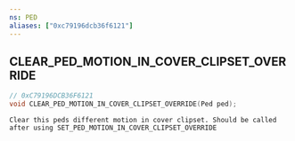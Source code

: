 ```yaml
---
ns: PED
aliases: ["0xc79196dcb36f6121"]
---
```

## CLEAR_PED_MOTION_IN_COVER_CLIPSET_OVERRIDE

```c
// 0xC79196DCB36F6121
void CLEAR_PED_MOTION_IN_COVER_CLIPSET_OVERRIDE(Ped ped);
```

```
Clear this peds different motion in cover clipset. Should be called after using SET_PED_MOTION_IN_COVER_CLIPSET_OVERRIDE
```
